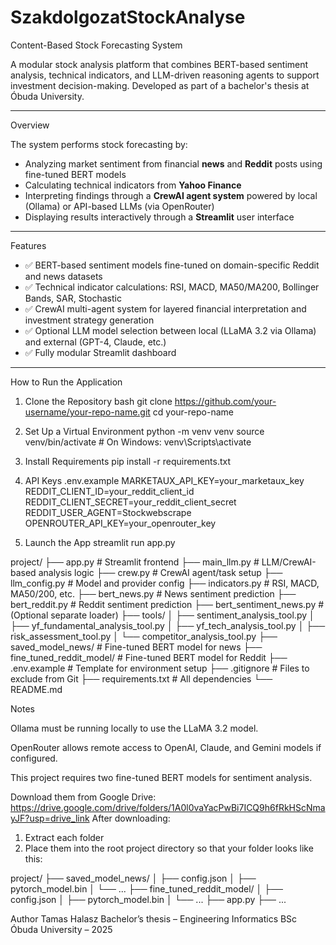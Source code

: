 # SzakdolgozatStockAnalyse


Content-Based Stock Forecasting System

A modular stock analysis platform that combines BERT-based sentiment analysis, technical indicators, and LLM-driven reasoning agents to support investment decision-making. Developed as part of a bachelor's thesis at Óbuda University.

---

Overview

The system performs stock forecasting by:
- Analyzing market sentiment from financial **news** and **Reddit** posts using fine-tuned BERT models
- Calculating technical indicators from **Yahoo Finance**
- Interpreting findings through a **CrewAI agent system** powered by local (Ollama) or API-based LLMs (via OpenRouter)
- Displaying results interactively through a **Streamlit** user interface

---

Features

- ✅ BERT-based sentiment models fine-tuned on domain-specific Reddit and news datasets
- ✅ Technical indicator calculations: RSI, MACD, MA50/MA200, Bollinger Bands, SAR, Stochastic
- ✅ CrewAI multi-agent system for layered financial interpretation and investment strategy generation
- ✅ Optional LLM model selection between local (LLaMA 3.2 via Ollama) and external (GPT-4, Claude, etc.)
- ✅ Fully modular Streamlit dashboard

---

How to Run the Application

1. Clone the Repository
bash
git clone https://github.com/your-username/your-repo-name.git
cd your-repo-name

2. Set Up a Virtual Environment
python -m venv venv
source venv/bin/activate       # On Windows: venv\Scripts\activate

3. Install Requirements
pip install -r requirements.txt

4. API Keys
.env.example
MARKETAUX_API_KEY=your_marketaux_key
REDDIT_CLIENT_ID=your_reddit_client_id
REDDIT_CLIENT_SECRET=your_reddit_client_secret
REDDIT_USER_AGENT=Stockwebscrape
OPENROUTER_API_KEY=your_openrouter_key

5. Launch the App
streamlit run app.py

project/
├── app.py                          # Streamlit frontend
├── main_llm.py                     # LLM/CrewAI-based analysis logic
├── crew.py                         # CrewAI agent/task setup
├── llm_config.py                   # Model and provider config
├── indicators.py                   # RSI, MACD, MA50/200, etc.
├── bert_news.py                    # News sentiment prediction
├── bert_reddit.py                  # Reddit sentiment prediction
├── bert_sentiment_news.py          # (Optional separate loader)
├── tools/
│   ├── sentiment_analysis_tool.py
│   ├── yf_fundamental_analysis_tool.py
│   ├── yf_tech_analysis_tool.py
│   ├── risk_assessment_tool.py
│   └── competitor_analysis_tool.py
├── saved_model_news/               # Fine-tuned BERT model for news
├── fine_tuned_reddit_model/        # Fine-tuned BERT model for Reddit
├── .env.example                    # Template for environment setup
├── .gitignore                      # Files to exclude from Git
├── requirements.txt                # All dependencies
└── README.md

Notes

Ollama must be running locally to use the LLaMA 3.2 model.

OpenRouter allows remote access to OpenAI, Claude, and Gemini models if configured.

This project requires two fine-tuned BERT models for sentiment analysis.

Download them from Google Drive:
https://drive.google.com/drive/folders/1A0l0vaYacPwBi7ICQ9h6fRkHScNmayJF?usp=drive_link
After downloading:

1. Extract each folder
2. Place them into the root project directory so that your folder looks like this:

project/
├── saved_model_news/
│ ├── config.json
│ ├── pytorch_model.bin
│ └── ...
├── fine_tuned_reddit_model/
│ ├── config.json
│ ├── pytorch_model.bin
│ └── ...
├── app.py
├── ...

Author
Tamas Halasz
Bachelor’s thesis – Engineering Informatics BSc
Óbuda University – 2025
